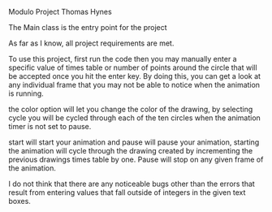 Modulo Project Thomas Hynes

The Main class is the entry point for the project

As far as I know, all project requirements are met.

To use this project, first run the code then you may manually enter a specific value
of times table or number of points around the circle that will be accepted once you hit
the enter key. By doing this, you can get a look at any individual frame that you may not
be able to notice when the animation is running.

the color option will let you change the color of the drawing, by selecting cycle you will
be cycled through each of the ten circles when the animation timer is not set to pause.

start will start your animation and pause will pause your animation, starting the animation
will cycle through the drawing created by incrementing the previous drawings times table by
one. Pause will stop on any given frame of the animation.

I do not think that there are any noticeable bugs other than the errors that result
from entering values that fall outside of integers in the given text boxes.
